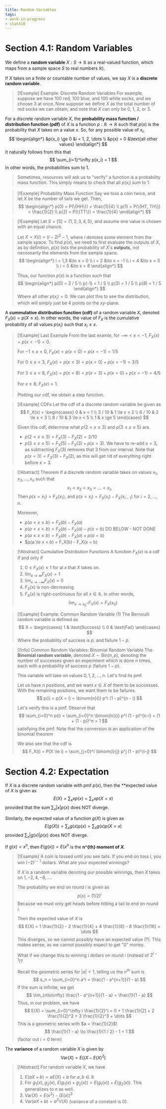 ```yaml
---
title: Random Variables
tags:
- work-in-progress
- stat410
---
```


# Section 4.1: Random Variables
We define a **random variable** $X: S \to \mathbb{R}$ as a real-valued function, which maps from a sample space $S$ to real numbers $\mathbb{R}$).

If $X$ takes on a finite or countable number of values, we say $X$ is a **discrete random variable**.

> [!Example] Example: Discrete Random Variables
> For example, suppose we have 100 red, 100 blue, and 100 white socks, and we choose 3 at once. Now suppose we define $X$ as the total number of red socks we can obtain, and note that $X$ can only be 0, 1, 2, or 3.

For a discrete random variable $X$, the **probability mass function / distribution function (pdf)** of $X$ is a function $p: \mathbb{R} \to \mathbb{R}$ such that $p(x)$ is the probability that $X$ takes on a value $x$. So, for any possible value of $x_i$,
$$
\begin{align*}
        &p(x_i) \ge 0 &i = 1, 2, \dots \\
        &p(x) = 0 &\text{all other values}
\end{align*}
$$
It naturally follows from this that
$$
        \sum_{i=1}^\infty p(x_i) = 1 
$$
In other words, the probabilities sum to 1.
> Sometimes, resources will ask us to "verify" a function is a probability mass function. This simply means to check that all $p(x_i)$ sum to 1.

> [!Example] Probability Mass Function
> Say we toss a coin twice, and let $X$ be the number of tails we get. Then,
> $$
> \begin{align*}
>       p(0) = P(\{HH\}) = \frac{1}{4} \\
>       p(1) = P(\{HT, TH\}) = \frac{1}{2} \\
>       p(2) = P(\{TT\}) = \frac{1}{4}
> \end{align*}
> $$

> [!Example]
> Let $S = [5] = \{1,2,3,4,5\}$, and assume one value is chosen with an equal chance.
>
> Let $X = X(i) = (i - 2)^2 - 1$, where $i$ denotes some element from the sample space. To find $p(x)$, we need to first evaluate the outputs of $X$, as by definition, $p(x)$ lists the probability of $X$'s **outputs**, not necessarily the elements from the sample space.
> $$
> \begin{align*}
>       i = 1,3 &\to x = 0 \\
>       i = 2 &\to x = -1 \\
>       i = 4 &\to x = 3 \\
>       i = 5 &\to x = 8
> \end{align*}
> $$
>
> Thus, our function $p(x)$ is a function such that
> $$
> \begin{align*}
>       p(0) = 2 / 5 \\
>       p(-1) = 1 / 5 \\
>       p(3) = 1 / 5 \\
>       p(8) = 1 / 5
> \end{align*}
> $$
> Where all other $p(x_i) = 0$. We can plot this to see the distribution, which will simply just be 4 points on the $xy$-plane.

A **cummulative distribution function (cdf)** of a random variable $X$, denoted $F_X (x) = p(X \le x)$. In other words, the value of $F_X$ is the cumulative probability of all values $p(x_i)$ such that $x_i \le x$.

> [!Example] Last Example
> From the last examle, for $-\infty < x < -1$, $F_X(x) = p(x < - 1) = 0$.
>
> For $-1 \le x < 0$, $F_X(x) = p(x < 0) = p(x = -1) = 1 / 5$
>
> For $0 \le x < 3$, $F_X(x) = p(x < 3) = p(x = 0) + p(x = -1) = 3 / 5$
>
> For $3 \le x < 8$, $F_X(x) = p(x < 8) = p(x = 3) + p(x = 0) + p(x = -1) = 4 / 5$
>
> For $x \ge 8$, $F_X(x) = 1$.
>
> Plotting our cdf, we obtain a step function.

> [!Example] CDFs
> Let the cdf of a discrete random variable be given as
> $$
> F_X(x) = \begin{cases}
>          0 & x < 1 \\
>          3 / 10 & 1 \le x < 2 \\
>          6 / 10 & 2 \le x < 3 \\
>          8 / 10 & 3 \le x < 5 \\
>          1 & x \ge 5
>        \end{cases}
> $$
>
> Given this cdf, determine what $p(2 < x \le 3)$ and $p(3 \le x \le 5)$ are.
> - $p(2 < x \le 3) = F_X(3) - F_X(2) = 2 / 10$
> - $p(3 \le x \le 5) = F_X(5) - F_X(3) + p(x = 3)$. We have to re-add $x = 3$, as subtracting $F_X(3)$ removes that $3$ from our interval. Note that $p(x = 3) = F_X(3) - F_X(2)$, as this will get rid of everything right before $x = 3$.

> [!Abstract] Theorem
> If a discrete random variable takes on values $x_1, x_2, \dots, x_n$ such that
> $$
> x_1 < x_2 < x_3 < \dots < x_n
> $$
> Then $p(x = x_1) = F_X(x_1)$, and $p(x = x_i) = F_X(x_i) - F_X(x_{i-1})$ for $i = 2, \dots, n$.
>
> Moreover,
> - $p(a < x \le b) = F_X(b) - F_X(a)$
> - $p(a < x < b) = F_X(b) - F_X(a) - p(x = b)$
> DO BELOW - NOT DONE
> - $p(a \le x \le b) = F_X(b) - F_X(a) + p(a = b)$
> - $p(a \le x < b) = F_X(b) - F_X(x = b)

> [!Abstract] Cumulative Distribution Functions
> A function $F_X(x)$ is a cdf if and only if
> 1. $0 \le F_X(x) \le 1$ for al $x$ that $X$ takes on.
> 2. $\lim_{x \to \infty} F_X(x) = 1$
> 3. $\lim_{x \to -\infty} F_X(x) = 0$
> 4. $F_X(x)$ is non-decreasing
> 5. $F_X(x)$ is right-continuous for all $x \in \mathbb{R}$. In other words,
>    $$
>       \lim_{x \to x_0^+} F_X(x) = F_X(x_0)
>    $$

> [!Example] Example: Common Random Variable (1)
> The Bernoulli random variable is defined as
> $$
>       X = \begin{cases} 1 & \text{Success} \\ 0 & \text{Fail} \end{cases}
> $$
> Where the probability of success is $p$, and failure $1 - p$.

> [!Info] Common Random Variables: Binomial Random Variable
> The **Binomial random variable**, denoted $X\sim\text{Bin}(n,p)$, denoting the number of successes given an experiment which is done $n$ times, each with a probability of success $p$ (failure $1 - p$). 
>
> This variable will take on values $0, 1, 2, \dots, n$. Let's find its pmf.
>
> Let us have $n$ positions, and we want $x \in X$ of them to be successes. With the remaining positions, we want them to be failures.
> $$
> p(i) = p(X = i) = \binom{n}{i} p^i (1 - p)^{n - i}
> $$
>
> Let's verify this is a pmf. Observe that
> $$
> \sum_{i=0}^n p(i) = \sum_{i=0}^n \binom{n}{i} p^i (1 - p)^{n-i} = (1 + (1 - p))^n = 1
> $$
> satisfying the pmf. Note that the conversion is an application of the binomial theorem
>
> We also see that the cdf is
> $$
> F_X(i) = P(X \le i) = \sum_{j=0}^i \binom{i}{j} p^j (1 - p)^{i-j}
> $$

# Section 4.2: Expectation
If $X$ is a discrete random variable with pmf $p(x)$, then the **expected value of $X$ is given as
$$
E(X) = \sum_x x p(x) = \sum_x x p(X = x)
$$
provided that the sum $\sum_x \vert x \vert p(x)$ does NOT diverge.

Similarly, the expected value of a function $g(X)$ is given as
$$
E(g(X)) = \sum_x g(x) p(x) = \sum_x g(x) p(X = x)
$$
provided $\sum_x \vert g(x) \vert p(x)$ does NOT diverge.

If $g(x) = x^n$, then $E(g(x)) = E(x^n$ is the **n^{th} moment of $X$**.

> [!Example]
> A coin is tossed until you see tails. If you end on toss $i$, you win $(-2)^{i-1}$ dollars. What are your expected winnings?
>
> If $X$ is a random variable denoting our possible winnings, then $X$ takes on $1, -2, 4, -8, \dots$.
>
> The probability we end on round $i$ is given as
> $$
> p(x) = (1/2)^i
> $$
> Because we must only get heads before hitting a tail to end on round $i$.
>
> Then the expected value of $X$ is
> $$
> E(X) = 1 \frac{1}{2} - 2 \frac{1}{4} + 4 \frac{1}{8} - 8 \frac{1}{16} + \dots
> $$
> This diverges, so we cannot possibly have an expected value (?). This makes sense, as we cannot possibly expect to get "0" money.
>
> What if we change this to winning $i$ dollars on round $i$ (instead of $2^{i-1}$)?
>
> Recall the geometric series for $\vert a \vert < 1$, telling us the $n^{th}$ sum is
> $$
> s_n = \sum_{i=0}^n a^i = \frac{1 - a^{n+1}}{1 - a}
> $$
> If the sum is infinite, we get
> $$
> \lim_{n\to\infty} \frac{1 - a^{n+1}}{1 - a} = \frac{1}{1 - a}
> $$
> Thus, in our problem, we have
> $$
> E(X) = \sum_{i=0}^\infty i \frac{1}{2}^i = 0 + 1 \frac{1}{2} + 2 \frac{1}{2}^2 + 3 \frac{1}{2}^3 + \dots
> $$
> This is a geometric series with $a = \frac{1}{2}$!
> $$
> \frac{1}{1 - a} \to \frac{1}{1 / 2} - 1 = 1
> $$
> (factor out $i = 0$ term)

The **variance** of a random variable $X$ is given by
$$
\text{Var}(X) = E((X - E(X)^2)
$$

> [!Abstract]
> For random variable $X$, we have
> 1. $E(aX + b) = a E(X) + b$ for $a, b \in \mathbb{R}$
> 2. For $g_1(x), g_2(x)$, $E(g_1(x) + g_2(x)) = E(g_1(x)) + E(g_2(x))$. This generalizes to $n$ as well.
> 3. $\text{Var}(X) = E(x^2) - (E(x))^2$
> 4. $\text{Var}(aX + b) = a^2 V(X)$ (variance of a constant is 0).